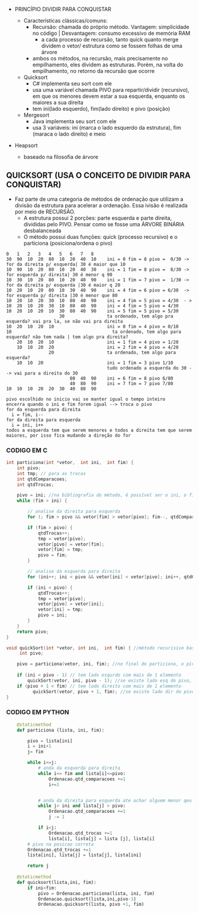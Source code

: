 - PRINCÍPIO DIVIDIR PARA CONQUISTAR
    - Características clássicas/comuns:
      - Recursão: chamada do próprio método. Vantagem: simplicidade no código | Desvantagem: consumo excessivo de memória RAM
         - a cada processo de recursão, tanto quick quanto merge dividem o vetor/ estrutura como se fossem folhas de uma árvore
      - ambos os métodos, na recursão, mais precisamente no empilhamento, eles dividem as estruturas. Porém, na volta do empilhamento, no retorno da recursão que ocorre  
    - Quicksort
      - C# implementa seu sort com ele
      - usa uma variável chamada PIVO  para repartir/dividir (recursivo), em que os menores devem estar a sua esquerda, enquanto os maiores a sua direita
      - tem ini(lado esquerdo), fim(lado direito) e pivo (posição)
    - Mergesort
      - Java implementa seu sort com ele
      - usa 3 variáveis: ini (marca o lado esquerdo da estrutura), fim (maraca o lado direito) e meio

- Heapsort
  - baseado na filosofia de árvore

 
## QUICKSORT (USA O CONCEITO DE DIVIDIR PARA CONQUISTAR)
- Faz parte de uma categoria de métodos de ordenação que utilizam a divisão da estrutura para acelerar a ordenação. Essa ivisão é realizada por meio de RECURSÃO.
    - A estrutura possui 2 porções: parte esquerda e parte direita, divididas pelo PIVO. Pensar como se fosse uma ÁRVORE BINÁRIA desbalanceada
    - O método possui duas funções: quick (processo recursivo) e o particiona (posiciona/ordena o pivo)
      
```
0   1   2   3   4   5   6   7   8
30  90  10  20  80  10  20  40  10    ini = 0 fim = 8 pivo =  0/30 -> for da direita p/ esquerda| 30 é maior que 10
10  90  10  20  80  10  20  40  30    ini = 1 fim = 8 pivo =  8/30 -> for esquerda p/ direita| 30 é menor q 90
10  30  10  20  80  10  20  40  90    ini = 1 fim = 7 pivo =  1/30 -> for da direita p/ esquerda |30 é maior q 20
10  20  10  20  80  10  30  40  90    ini = 4 fim = 6 pivo = 6/30  -> for esquerda p/ direita |30 é menor que 80
10  20  10  20  30  10  80  40  90    ini = 4 fim = 5 pivo = 4/30  - >
10  20  10  20  30  10  80  40  90    ini = 4 fim = 5 pivo = 4/30
10  20  10  20  10  30  80  40  90    ini = 5 fim = 5 pivo = 5/30
                    30                ta ordenado, tem algo pra esquerda? vai pra la, se não vai pra direita
10  20  10  20  10                    ini = 0 fim = 4 pivo = 0/10
10                                      ta ordenado, tem algo para esquerda? não tem nada | tem algo pra direita?
    20  10  20  10                    ini = 1 fim = 4 pivo = 1/20
    10  10  20  20                    ini = 2 fim = 4 pivo = 4/20
                20                    ta ordenado, tem algo para esquerda?
    10  10  20                        ini = 1 fim = 3 pivo 1/10
                                      tudo ordenado a esquerda do 30 --> vai para a direita do 30
                        80  40  90    ini = 6 fim = 8 pivo 6/80
                        40  80  90    ini = 7 fim = 7 pivo 7/80
10  10  10  20  20  30  40  80  90

pivo escolhido no inicio vai se manter igual o tempo inteiro
encerra quando o ini e fim forem igual --> troca o pivo
for da esquerda para direita
  i = fim, i--
for da direita para esquerda
  i = ini, i++
todos a esquerda tem que serem menores e todos a direita tem que serem maiores, por isso fica mudando a direção do for
```
### CODIGO EM C
```c
int particiona(int *vetor,  int ini,  int fim) {
    int pivo;
    int tmp; // para as trocas
    int qtdComparacoes;
    int qtdTrocas;

    pivo = ini; //na bibliografia do método, é possível ser o ini, o fim ou uma posição sorteada
    while (fim > ini) {

        // analise da direita para esquerda
        for (; fim > pivo && vetor[fim] > vetor[pivo]; fim--, qtdComparacoes++); //garantindo que os maiores fiquem na direita

        if (fim > pivo) {
            qtdTrocas++;
            tmp = vetor[pivo];
            vetor[pivo] = vetor[fim];
            vetor[fim] = tmp;
            pivo = fim;
        }

        // analise da esquerda para direita
        for (ini++; ini < pivo && vetor[ini] < vetor[pivo]; ini++, qtdComparacoes++);

        if (ini < pivo) {
            qtdTrocas++;
            tmp = vetor[pivo];
            vetor[pivo] = vetor[ini];
            vetor[ini] = tmp;
            pivo = ini;
        }
    }
    return pivo;
}

void quickSort(int *vetor, int ini,  int fim) { //método recurisivo baseado em árvore desbalanceada
     int pivo;

    pivo = particiona(vetor, ini, fim); //no final do particiona, o pivo está ordenado e é ordenado a posicao do pivo
    
    if (ini < pivo - 1) // tem lado esqurdo com mais de 1 elemento
        quickSort(vetor, ini, pivo - 1); //se existe lado esq do pivo, executa lado esq
    if (pivo + 1 < fim) // tem lado direito com mais de 1 elemento
          quickSort(vetor, pivo + 1, fim); //se existe lado dir do pivo, executa lado dir
}
```

### CODIGO EM PYTHON
```py
    @staticmethod
    def particiona (lista, ini, fim):

        pivo = lista[ini]
        i = ini+1
        j= fim

        while i<=j:
            # anda da esquerda para direita
            while i<= fim and lista[i]<=pivo:
                Ordenacao.qtd_comparacoes +=1
                i+=1


            # anda da direita para esquerda ate achar alguem menor qeu o pivo
            while j> ini and lista[j] > pivo:
                Ordenacao.qtd_comparacoes +=1
                j -= 1

            if i<j:
                Ordenacao.qtd_trocas +=1
                lista[i], lista[j] = lista [j], lista[i]
        # pivo na posicao correta
        Ordenacao.qtd_trocas +=1
        lista[ini], lista[j] = lista[j], lista[ini]

        return j
    
    @staticmethod
    def quicksort(lista,ini, fim):
        if ini<fim:
            pivo = Ordenacao.particiona(lista, ini, fim)
            Ordenacao.quicksort(lista,ini,pivo-1)
            Ordenacao.quicksort(lista, pivo +1, fim)

```

